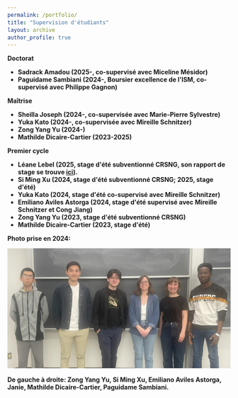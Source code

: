 ```yaml
---
permalink: /portfolio/
title: "Supervision d'étudiants"
layout: archive
author_profile: true
---
```



<b>Doctorat<b/>
* Sadrack Amadou (2025-, co-supervisé avec Miceline Mésidor)
* Paguidame Sambiani (2024-, Boursier excellence de l'ISM, co-supervisé avec Philippe Gagnon)

<b>Maîtrise<b/>
* Sheilla Joseph (2024-, co-supervisée avec Marie-Pierre Sylvestre)
* Yuka Kato (2024-, co-supervisée avec Mireille Schnitzer)
* Zong Yang Yu (2024-)
* Mathilde Dicaire-Cartier (2023-2025)

<b>Premier cycle<b/>
* Léane Lebel (2025, stage d'été subventionné CRSNG, son rapport de stage se trouve <a href="https://github.com/JanieCoulombeStat/L-ane_Stage-t-/blob/main/Rapport%20de%20stage.pdf">ici</a>).
* Si Ming Xu (2024, stage d'été subventionné CRSNG; 2025, stage d'été)
* Yuka Kato (2024, stage d'été co-supervisé avec Mireille Schnitzer)
* Emiliano Aviles Astorga (2024, stage d'été supervisé avec Mireille Schnitzer et Cong Jiang)
* Zong Yang Yu (2023, stage d'été subventionné CRSNG)
* Mathilde Dicaire-Cartier (2023, stage d'été)

Photo prise en 2024:

 <img src="/images/grouppic.jpg" width="600" />

De gauche à droite: Zong Yang Yu, Si Ming Xu, Emiliano Aviles Astorga, Janie, Mathilde Dicaire-Cartier, Paguidame Sambiani.
